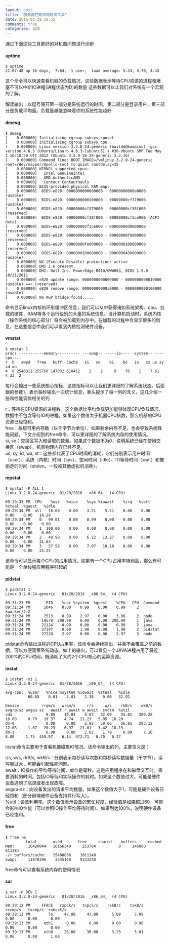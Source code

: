 ```yaml
---
layout: post
title: "服务器性能问题检测工具"
date: 2016-01-28 20:55
comments: true
categories: 运维
---
```

通过下面这些工具更好的对机器问题进行诊断

#### uptime 

    $ uptime                                                        
    21:07:48 up 16 days,  7:04,  1 user,  load average: 5.34, 4.70, 4.43

这个命令可以快速查看机器的负载情况，这些数据表示等待CPU资源的进程和堵塞不可以中断IO进程(进程状态为D)的数量
这些数据可以让我们对系统有一个宏观的了解。

解读输出：以逗号隔开第一部分是系统运行的时间，第二部分是登录用户，第三部分是负载平均量。负载量越低意味着你的系统性能越好

#### dmesg
    $ dmesg                                                        
    [    0.000000] Initializing cgroup subsys cpuset
    [    0.000000] Initializing cgroup subsys cpu
    [    0.000000] Linux version 3.2.0-24-generic (buildd@komainu) (gcc version 4.6.3 (Ubuntu/Linaro 4.6.3-1ubuntu5) ) #38-Ubuntu SMP Tue May 1 16:18:50 UTC 2012 (Ubuntu 3.2.0-24.38-generic 3.2.16)
    [    0.000000] Command line: BOOT_IMAGE=/vmlinuz-3.2.0-24-generic root=/dev/mapper/Apollo-root ro quiet rootdelay=35
    [    0.000000] KERNEL supported cpus:
    [    0.000000]   Intel GenuineIntel
    [    0.000000]   AMD AuthenticAMD
    [    0.000000]   Centaur CentaurHauls
    [    0.000000] BIOS-provided physical RAM map:
    [    0.000000]  BIOS-e820: 0000000000000000 - 00000000000a0000 (usable)
    [    0.000000]  BIOS-e820: 0000000000100000 - 00000000cf379000 (usable)
    [    0.000000]  BIOS-e820: 00000000cf379000 - 00000000cf38f000 (reserved)
    [    0.000000]  BIOS-e820: 00000000cf38f000 - 00000000cf3ce000 (ACPI data)
    [    0.000000]  BIOS-e820: 00000000cf3ce000 - 00000000d0000000 (reserved)
    [    0.000000]  BIOS-e820: 00000000e0000000 - 00000000f0000000 (reserved)
    [    0.000000]  BIOS-e820: 00000000fe000000 - 0000000100000000 (reserved)
    [    0.000000]  BIOS-e820: 0000000100000000 - 0000000430000000 (usable)
    [    0.000000] NX (Execute Disable) protection: active
    [    0.000000] DMI 2.6 present.
    [    0.000000] DMI: Dell Inc. PowerEdge R410/0WWR83, BIOS 1.9.0 10/21/2011
    [    0.000000] e820 update range: 0000000000000000 - 0000000000010000 (usable) ==> (reserved)
    [    0.000000] e820 remove range: 00000000000a0000 - 0000000000100000 (usable)
    [    0.000000] No AGP bridge found.....

命令显示linux内核的环形缓冲区信息，我们可以从中获得诸如系统架构、cpu、挂载的硬件，RAM等多个运行级别的大量的系统信息。当计算机启动时，系统内核（操作系统的核心部分）将会被加载到内存中。在加载的过程中会显示很多的信息，在这些信息中我们可以看到内核检测硬件设备。


#### vmstat

    $ vmstat 1
    procs -----------memory---------- ---swap-- -----io---- -system-- ----cpu----
    r  b   swpd   free   buff  cache   si   so    bi    bo   in   cs us sy id wa
    4  0 2546312 255760 147032 610412    2    2     9    76    1    7 61  4 33  2


每行会输出一些系统核心指标，这些指标可以让我们更详细的了解系统状态。后面跟的参数1，表示每秒输出一次统计信息，表头提示了每一列的含义，这几介绍一些和性能调优相关的列

  r：等待在CPU资源的进程数。这个数据比平均负载更加能够体现CPU负载情况，数据中不包含等待IO的进程。如果这个数值大于机器CPU核数，那么机器的CPU资源已经饱和。   
  free：系统可用内存数（以千字节为单位），如果剩余内存不足，也会导致系统性能问题。下文介绍到的free命令，可以更详细的了解系统内存的使用情况。   
  si, so：交换区写入和读取的数量。如果这个数据不为0，说明系统已经在使用交换区（swap），机器物理内存已经不足。   
  us, sy, id, wa, st：这些都代表了CPU时间的消耗，它们分别表示用户时间（user）、系统（内核）时间（sys）、空闲时间（idle）、IO等待时间（wait）和被偷走的时间（stolen，一般被其他虚拟机消耗）。


#### mpstat
    $ mpstat -P ALL 1    
    Linux 3.2.0-24-generic  01/28/2016  _x86_64_  (4 CPU)

    09:29:33 PM  CPU    %usr   %nice    %sys %iowait    %irq   %soft  %steal  %guest   %idle
    09:29:34 PM  all   76.69    0.00    3.51    5.51    0.00    0.00    0.00    0.00   14.29
    09:29:34 PM    0   99.01    0.00    0.99    0.00    0.00    0.00    0.00    0.00    0.00
    09:29:34 PM    1  100.00    0.00    0.00    0.00    0.00    0.00    0.00    0.00    0.00
    09:29:34 PM    2   48.98    0.00    6.12   13.27    0.00    0.00    0.00    0.00   31.63
    09:29:34 PM    3   57.58    0.00    7.07   10.10    0.00    0.00    0.00    0.00   25.25

该命令可以显示每个CPU的占用情况，如果有一个CPU占用率特别高，那么有可能是一个单线程应用程序引起的    

#### pidstat
  
    $ pidstat 1                                                 
    Linux 3.2.0-24-generic   01/28/2016  _x86_64_  (4 CPU)

    09:31:23 PM       PID    %usr %system  %guest    %CPU   CPU  Command
    09:31:24 PM      1046    0.00    0.99    0.00    0.99     2  kworker/2:2
    09:31:24 PM      2513    0.99    2.97    0.00    3.96     2  node
    09:31:24 PM     18578  200.99    0.00    0.00  200.99     1  java
    09:31:24 PM     21124    0.99    0.00    0.00    0.99     2  java
    09:31:24 PM     27197    0.00    1.98    0.00    1.98     2  pidstat
    09:31:24 PM     27228    2.97    0.00    0.00    2.97     3  node

pidstat命令输出进程的CPU占用率，该命令会持续输出，并且不会覆盖之前的数据，可以方便观察系统动态。如上的输出，可以看见一个JAVA进程占用了将近200%的CPU时间，既消耗了大约2个CPU核心的运算资源。


#### iostat

    $ iostat -xz 1                                                                  
    Linux 3.2.0-24-generic  01/28/2016  _x86_64_  (4 CPU)

    avg-cpu:  %user   %nice %system %iowait  %steal   %idle
              60.65    0.01    4.03    2.38    0.00   32.92

    Device:         rrqm/s   wrqm/s     r/s     w/s    rkB/s    wkB/s avgrq-sz avgqu-sz   await r_await w_await  svctm  %util
    sda               0.85    19.84    4.07   32.00    35.01   300.28    18.60     0.70   19.37    4.74   21.23   5.05  18.20
    dm-0              0.00     0.00    2.92   50.06    26.91   293.12    12.08     1.07   20.23    6.97   21.01   3.42  18.13
    dm-1              0.00     0.00    2.02    1.79     8.09     7.16     8.00     1.75  459.97    6.14  972.71   0.70   0.27

iostat命令主要用于查看机器磁盘IO情况。该命令输出的列，主要含义是：

  r/s, w/s, rkB/s, wkB/s：分别表示每秒读写次数和每秒读写数据量（千字节）。读写量过大，可能会引起性能问题。   
await：IO操作的平均等待时间，单位是毫秒。这是应用程序在和磁盘交互时，需要消耗的时间，包括IO等待和实际操作的耗时。如果这个数值过大，可能是硬件设备遇到了瓶颈或者出现故障。   
  avgqu-sz：向设备发出的请求平均数量。如果这个数值大于1，可能是硬件设备已经饱和（部分前端硬件设备支持并行写入）。   
  %util：设备利用率。这个数值表示设备的繁忙程度，经验值是如果超过60，可能会影响IO性能（可以参照IO操作平均等待时间）。如果到达100%，说明硬件设备已经饱和。   

#### free 
    
    $ free -m
             total       used       free     shared    buffers     cached
    Mem:      16420044   16166340     253704          0     146060     611384
    -/+ buffers/cache:   15408896    1011148
    Swap:     11878396    2545148    9333248

free命令可以查看系统内存的使用情况

#### sar

    $ sar -n DEV 1
    Linux 3.2.0-24-generic   01/28/2016  _x86_64_  (4 CPU)

    09:39:12 PM     IFACE   rxpck/s   txpck/s    rxkB/s    txkB/s   rxcmp/s   txcmp/s  rxmcst/s
    09:39:13 PM        lo     47.00     47.00      5.09      5.09      0.00      0.00      0.00
    09:39:13 PM      eth1      0.00      0.00      0.00      0.00      0.00      0.00      0.00
    09:39:13 PM      eth0     26.00     36.00      3.23      3.01      0.00      0.00      1.00




